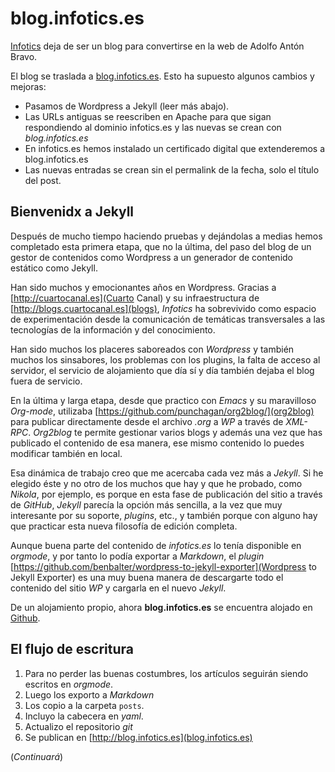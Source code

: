 # blog.infotics.es

[Infotics](https://infotics.es) deja de ser un blog para convertirse en la web de Adolfo Antón Bravo.

El blog se traslada a [blog.infotics.es](http://blog.infotics.es). Esto ha supuesto algunos cambios y mejoras:

- Pasamos de Wordpress a Jekyll (leer más abajo).
- Las URLs antiguas se reescriben en Apache para que sigan respondiendo al dominio infotics.es y las nuevas se crean con *blog.infotics.es*
- En infotics.es hemos instalado un certificado digital que extenderemos a blog.infotics.es
- Las nuevas entradas se crean sin el permalink de la fecha, solo el título del post.

## Bienvenidx a Jekyll

Después de mucho tiempo haciendo pruebas y dejándolas a medias hemos completado esta primera etapa, que no la última, del paso del blog de un gestor de contenidos como Wordpress a un generador de contenido estático como Jekyll.

Han sido muchos y emocionantes años en Wordpress. Gracias a [http://cuartocanal.es](Cuarto Canal) y su infraestructura de [http://blogs.cuartocanal.es](blogs), *Infotics* ha sobrevivido como espacio de experimentación desde la comunicación de temáticas transversales a las tecnologías de la información y del conocimiento.

Han sido muchos los placeres saboreados con *Wordpress* y también muchos los sinsabores, los problemas con los plugins, la falta de acceso al servidor, el servicio de alojamiento que día sí y día también dejaba el blog fuera de servicio.

En la última y larga etapa, desde que practico con *Emacs* y su maravilloso *Org-mode*, utilizaba [https://github.com/punchagan/org2blog/](org2blog) para publicar directamente desde el archivo *.org* a *WP* a través de *XML-RPC*. *Org2blog* te permite gestionar varios blogs y además una vez que has publicado el contenido de esa manera, ese mismo contenido lo puedes modificar también en local.

Esa dinámica de trabajo creo que me acercaba cada vez más a *Jekyll*. Si he elegido éste y no otro de los muchos que hay y que he probado, como *Nikola*, por ejemplo, es porque en esta fase de publicación del sitio a través de *GitHub*, *Jekyll* parecía la opción más sencilla, a la vez que muy interesante por su soporte, *plugins*, etc., y también porque con alguno hay que practicar esta nueva filosofía de edición completa.

Aunque buena parte del contenido de *infotics.es* lo tenía disponible en *orgmode*, y por tanto lo podía exportar a *Markdown*, el *plugin* [https://github.com/benbalter/wordpress-to-jekyll-exporter](Wordpress to Jekyll Exporter) es una muy buena manera de descargarte todo el contenido del sitio *WP* y cargarla en el nuevo *Jekyll*.

De un alojamiento propio, ahora **blog.infotics.es** se encuentra alojado en [Github](https://github.com/flowsta/blog.infotics.es).

## El flujo de escritura

1. Para no perder las buenas costumbres, los artículos seguirán siendo escritos en *orgmode*.
2. Luego los exporto a *Markdown*
3. Los copio a la carpeta `posts`.
4. Incluyo la cabecera en *yaml*.
4. Actualizo el repositorio *git*
5. Se publican en [http://blog.infotics.es](blog.infotics.es)

(*Continuará*)
